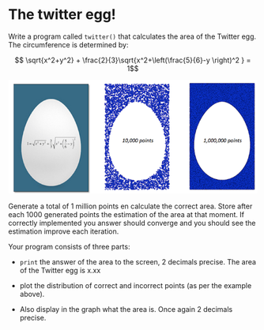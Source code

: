 # The twitter egg!

Write a program called `twitter()` that calculates the area of the Twitter egg. The circumference is determined by:

$$ \sqrt{x^2+y^2} + \frac{2}{3}\sqrt{x^2+\left(\frac{5}{6}-y \right)^2 } = 1$$

![](TwitterEiCombi.png)

Generate a total of 1 million points en calculate the correct area. Store after each 1000 generated points the estimation of the area at that moment. If correctly implemented you answer should converge and you should see the estimation improve each iteration.

Your program consists of three parts:

* `print` the answer of the area to the screen, 2 decimals precise.
    The area of the Twitter egg is x.xx

* plot the distribution of correct and incorrect points (as per the example above). 

* Also display in the graph what the area is. Once again 2 decimals precise.



